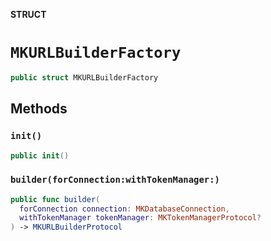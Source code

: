 **STRUCT**

# `MKURLBuilderFactory`

```swift
public struct MKURLBuilderFactory
```

## Methods
### `init()`

```swift
public init()
```

### `builder(forConnection:withTokenManager:)`

```swift
public func builder(
  forConnection connection: MKDatabaseConnection,
  withTokenManager tokenManager: MKTokenManagerProtocol?
) -> MKURLBuilderProtocol
```
